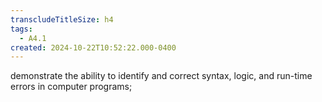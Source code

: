 ```yaml
---
transcludeTitleSize: h4
tags:
  - A4.1
created: 2024-10-22T10:52:22.000-0400
---
```

demonstrate the ability to identify and correct syntax, logic, and run-time errors in computer programs;